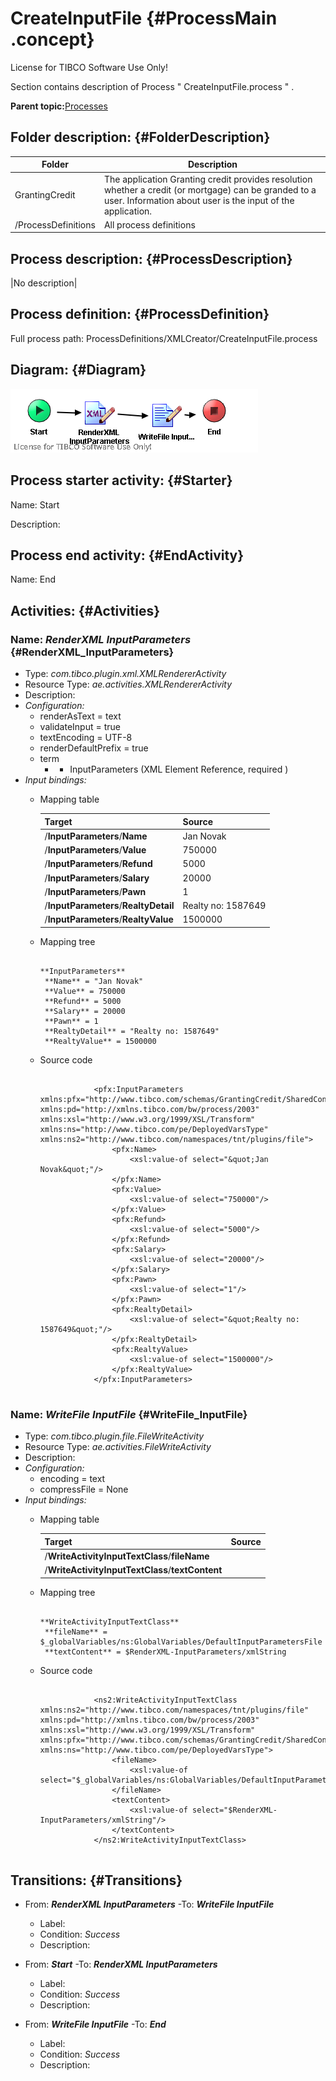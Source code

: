 # CreateInputFile {#ProcessMain .concept}

License for TIBCO Software Use Only!

Section contains description of Process " CreateInputFile.process " .

**Parent topic:**[Processes](../../../../projects/GrantingCredit/common/process.md)

## Folder description: {#FolderDescription}

|Folder|Description|
|------|-----------|
|GrantingCredit|The application Granting credit provides resolution whether a credit \(or mortgage\) can be granded to a user. Information about user is the input of the application.|
|/ProcessDefinitions|All process definitions|

## Process description: {#ProcessDescription}

|No description|

## Process definition: {#ProcessDefinition}

Full process path: ProcessDefinitions/XMLCreator/CreateInputFile.process

## Diagram: {#Diagram}

![](CreateInputFile.process.png)

## Process starter activity: {#Starter}

Name: Start

Description:

## Process end activity: {#EndActivity}

Name: End

## Activities: {#Activities}

### Name: ***RenderXML InputParameters*** {#RenderXML_InputParameters}

-   Type: *com.tibco.plugin.xml.XMLRendererActivity*
-   Resource Type: *ae.activities.XMLRendererActivity*
-   Description:
-   *Configuration:*
    -   renderAsText = text
    -   validateInput = true
    -   textEncoding = UTF-8
    -   renderDefaultPrefix = true
    -   term
        -   - InputParameters \(XML Element Reference, required \)
-   *Input bindings:*
    -   Mapping table

        |Target|Source|
        |------|------|
        |/**InputParameters**/**Name**|Jan Novak|
        |/**InputParameters**/**Value**|750000|
        |/**InputParameters**/**Refund**|5000|
        |/**InputParameters**/**Salary**|20000|
        |/**InputParameters**/**Pawn**|1|
        |/**InputParameters**/**RealtyDetail**|Realty no: 1587649|
        |/**InputParameters**/**RealtyValue**|1500000|

    -   Mapping tree

        ```
        
        **InputParameters**
         **Name** = "Jan Novak"
         **Value** = 750000
         **Refund** = 5000
         **Salary** = 20000
         **Pawn** = 1
         **RealtyDetail** = "Realty no: 1587649"
         **RealtyValue** = 1500000
        ```

    -   Source code

        ```
        
                    <pfx:InputParameters xmlns:pfx="http://www.tibco.com/schemas/GrantingCredit/SharedConnections/Schema.xsd" xmlns:pd="http://xmlns.tibco.com/bw/process/2003" xmlns:xsl="http://www.w3.org/1999/XSL/Transform" xmlns:ns="http://www.tibco.com/pe/DeployedVarsType" xmlns:ns2="http://www.tibco.com/namespaces/tnt/plugins/file">
                        <pfx:Name>
                            <xsl:value-of select="&quot;Jan Novak&quot;"/>
                        </pfx:Name>
                        <pfx:Value>
                            <xsl:value-of select="750000"/>
                        </pfx:Value>
                        <pfx:Refund>
                            <xsl:value-of select="5000"/>
                        </pfx:Refund>
                        <pfx:Salary>
                            <xsl:value-of select="20000"/>
                        </pfx:Salary>
                        <pfx:Pawn>
                            <xsl:value-of select="1"/>
                        </pfx:Pawn>
                        <pfx:RealtyDetail>
                            <xsl:value-of select="&quot;Realty no: 1587649&quot;"/>
                        </pfx:RealtyDetail>
                        <pfx:RealtyValue>
                            <xsl:value-of select="1500000"/>
                        </pfx:RealtyValue>
                    </pfx:InputParameters>
                
        ```


### Name: ***WriteFile InputFile*** {#WriteFile_InputFile}

-   Type: *com.tibco.plugin.file.FileWriteActivity*
-   Resource Type: *ae.activities.FileWriteActivity*
-   Description:
-   *Configuration:*
    -   encoding = text
    -   compressFile = None
-   *Input bindings:*
    -   Mapping table

        |Target|Source|
        |------|------|
        |/**WriteActivityInputTextClass**/**fileName**| |
        |/**WriteActivityInputTextClass**/**textContent**| |

    -   Mapping tree

        ```
        
        **WriteActivityInputTextClass**
         **fileName** = $_globalVariables/ns:GlobalVariables/DefaultInputParametersFile
         **textContent** = $RenderXML-InputParameters/xmlString
        ```

    -   Source code

        ```
        
                    <ns2:WriteActivityInputTextClass xmlns:ns2="http://www.tibco.com/namespaces/tnt/plugins/file" xmlns:pd="http://xmlns.tibco.com/bw/process/2003" xmlns:xsl="http://www.w3.org/1999/XSL/Transform" xmlns:pfx="http://www.tibco.com/schemas/GrantingCredit/SharedConnections/Schema.xsd" xmlns:ns="http://www.tibco.com/pe/DeployedVarsType">
                        <fileName>
                            <xsl:value-of select="$_globalVariables/ns:GlobalVariables/DefaultInputParametersFile"/>
                        </fileName>
                        <textContent>
                            <xsl:value-of select="$RenderXML-InputParameters/xmlString"/>
                        </textContent>
                    </ns2:WriteActivityInputTextClass>
                
        ```


## Transitions: {#Transitions}

-   From: ***RenderXML InputParameters*** -To: ***WriteFile InputFile***
    -   Label:
    -   Condition: *Success*
    -   Description:

-   From: ***Start*** -To: ***RenderXML InputParameters***
    -   Label:
    -   Condition: *Success*
    -   Description:

-   From: ***WriteFile InputFile*** -To: ***End***
    -   Label:
    -   Condition: *Success*
    -   Description:

